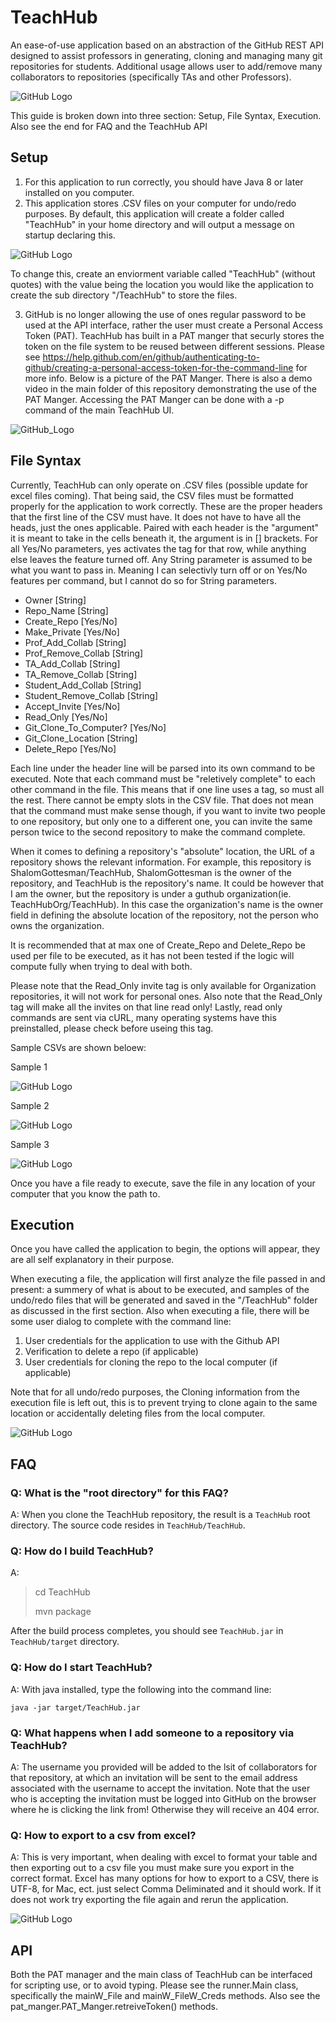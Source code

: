 # TeachHub

An ease-of-use application based on an abstraction of the GitHub REST API designed to assist professors in generating, cloning and managing many git repositories for students. Additional usage allows user to add/remove many collaborators to repositories (specifically TAs and other Professors).


![GitHub Logo](README_src/TeachHub_openMsg.png)


This guide is broken down into three section: Setup, File Syntax, Execution. Also see the end for FAQ and the TeachHub API

## Setup
1. For this application to run correctly, you should have Java 8 or later installed on you computer. 
2. This application stores .CSV files on your computer for undo/redo purposes. By default, this application will create a folder called "TeachHub" in your home directory and will output a message on startup declaring this. 

![GitHub Logo](README_src/TeachHub_envrVar.png)

To change this, create an enviorment variable called "TeachHub" (without quotes) with the value being the location you would like the application to create the sub directory "/TeachHub" to store the files.

3. GitHub is no longer allowing the use of ones regular password to be used at the API interface, rather the user must create a Personal Access Token (PAT). TeachHub has built in a PAT manger that securly stores the token on the file system to be reused between different sessions. Please see https://help.github.com/en/github/authenticating-to-github/creating-a-personal-access-token-for-the-command-line for more info. Below is a picture of the PAT Manger. There is also a demo video in the main folder of this repository demonstrating the use of the PAT Manger. Accessing the PAT Manger can be done with a -p command of the main TeachHub UI.

![GitHub_Logo](README_src/PAT_Manger_Main.png)


## File Syntax
Currently, TeachHub can only operate on .CSV files (possible update for excel files coming). That being said, the CSV files must be formatted properly for the application to work correctly. These are the proper headers that the first line of the CSV must have. It does not have to have all the heads, just the ones applicable. Paired with each header is the "argument" it is meant to take in the cells beneath it, the argument is in [] brackets. For all Yes/No parameters, yes activates the tag for that row, while anything else leaves the feature turned off. Any String parameter is assumed to be what you want to pass in. Meaning I can selectivly turn off or on Yes/No features per command, but I cannot do so for String parameters.

 * Owner \[String\]
 * Repo_Name \[String\]
 * Create_Repo \[Yes/No\]
 * Make_Private \[Yes/No\]
 * Prof_Add_Collab \[String\]
 * Prof_Remove_Collab \[String\]
 * TA_Add_Collab \[String\]
 * TA_Remove_Collab \[String\]
 * Student_Add_Collab \[String\]
 * Student_Remove_Collab \[String\]
 * Accept_Invite \[Yes/No\]
 * Read_Only \[Yes/No\]
 * Git_Clone_To_Computer? \[Yes/No\]
 * Git_Clone_Location \[String\]
 * Delete_Repo \[Yes/No\]
 
 Each line under the header line will be parsed into its own command to be executed. Note that each command must be "reletively complete" to each other command in the file. This means that if one line uses a tag, so must all the rest. There cannot be empty slots in the CSV file. That does not mean that the command must make sense though, if you want to invite two people to one repository, but only one to a different one, you can invite the same person twice to the second repository to make the command complete.

 When it comes to defining a repository's "absolute" location, the URL of a repository shows the relevant information. For example, this repository is ShalomGottesman/TeachHub, ShalomGottesman is the owner of the repository, and TeachHub is the repository's name. It could be however that I am the owner, but the repository is under a guthub organization(ie. TeachHubOrg/TeachHub). In this case the organization's name is the owner field in defining the absolute location of the repository, not the person who owns the organization.
 
 It is recommended that at max one of Create_Repo and Delete_Repo be used per file to be executed, as it has not been tested if the logic will compute fully when trying to deal with both.
 
 Please note that the Read_Only invite tag is only available for Organization repositories, it will not work for personal ones. Also note that the Read_Only tag will make all the invites on that line read only! Lastly, read only commands are sent via cURL, many operating systems have this preinstalled, please check before useing this tag.
 
 Sample CSVs are shown beloew:
 
 Sample 1
 
 ![GitHub Logo](README_src/TeachHub_CSV-ex1.png)
 
 
 Sample 2
 
 ![GitHub Logo](README_src/TeachHub_CSV-ex2.png)
 
 
 Sample 3
 
 ![GitHub Logo](README_src/TeachHub_CSV-ex3.png)
 
 Once you have a file ready to execute, save the file in any location of your computer that you know the path to.
 
## Execution

Once you have called the application to begin, the options will appear, they are all self explanatory in their purpose. 

When executing a file, the application will first analyze the file passed in and present: a summery of what is about to be executed, and samples of the undo/redo files that will be generated and saved in the "/TeachHub" folder as discussed in the first section.
 Also when executing a file, there will be some user dialog to complete with the command line:
 1. User credentials for the application to use with the Github API
 2. Verification to delete a repo (if applicable)
 3. User credentials for cloning the repo to the local computer (if applicable)
 
 Note that for all undo/redo purposes, the Cloning information from the execution file is left out, this is to prevent trying to clone again to the same location or accidentally deleting files from the local computer.
 
 ![GitHub Logo](README_src/TeachHub_ExecutionEx.png)

 
## FAQ

### Q: What is the "root directory" for this FAQ?

A:  When you clone the TeachHub repository, the result is a `TeachHub` root directory.  The source code resides in `TeachHub/TeachHub`.

### Q: How do I build TeachHub?

A: 

> cd TeachHub
> 
> mvn package


After the build process completes, you should see `TeachHub.jar` in `TeachHub/target` directory.

### Q: How do I start TeachHub?
 
A: With java installed, type the following into the command line: 

`java -jar target/TeachHub.jar`


 
### Q: What happens when I add someone to a repository via TeachHub?
 
A: The username you provided will be added to the lsit of collaborators for that repository, at which an invitation will be sent to the email address associated with the username to accept the invitation. Note that the user who is accepting the invitation must be logged into GitHub on the browser where he is clicking the link from! Otherwise they will receive an 404 error.
 

 
### Q: How to export to a csv from excel?
 
A: This is very important, when dealing with excel to format your table and then exporting out to a csv file you must make sure you export in the correct format. Excel has many options for how to export to a CSV, there is UTF-8, for Mac, ect. just select Comma Deliminated and it should work. If it does not work try exporting the file again and rerun the application. 
 
 ![GitHub Logo](README_src/TeachHub_ExcelExport.png)
 
## API

 Both the PAT manager and the main class of TeachHub can be interfaced for scripting use, or to avoid typing. Please see the runner.Main class, specifically the mainW_File and mainW_FileW_Creds methods. Also see the pat_manger.PAT_Manger.retreiveToken() methods.
